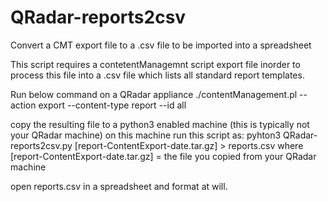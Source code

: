 # QRadar-reports2csv
Convert a CMT export file to a .csv file to be imported into a spreadsheet

This script requires a contetentManagemnt script export file inorder to process this file into a .csv file which lists all standard report templates.

Run below command on a QRadar appliance
./contentManagement.pl --action export --content-type report --id all

copy the resulting file to a python3 enabled machine (this is typically not your QRadar machine)
on this machine run this script as:
pyhton3 QRadar-reports2csv.py [report-ContentExport-date.tar.gz] > reports.csv
where [report-ContentExport-date.tar.gz] = the file you copied from your QRadar machine

open reports.csv in a spreadsheet and format at will.

